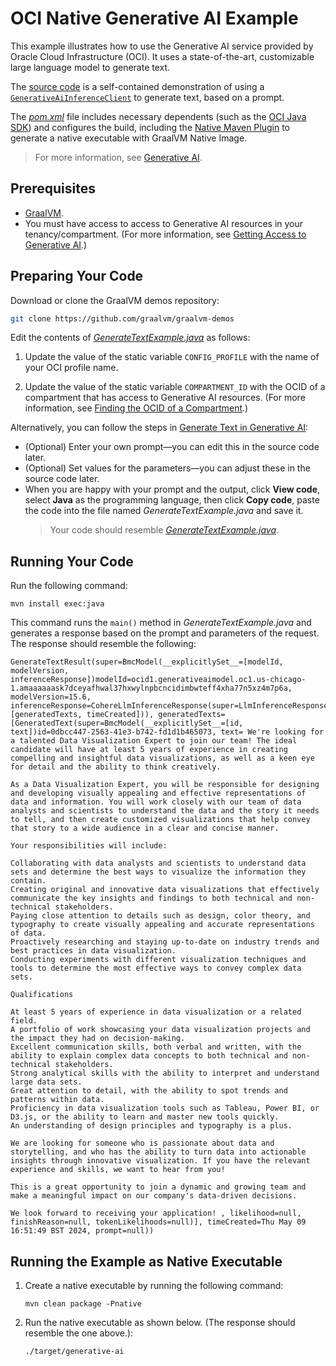 # OCI Native Generative AI Example

This example illustrates how to use the Generative AI service provided by Oracle Cloud Infrastructure (OCI).
It uses a state-of-the-art, customizable large language model to generate text. 

The [source code](./src/main/java/com/oracle/labs/GenerateTextExample.java) is a self-contained demonstration of using a [`GenerativeAiInferenceClient`](https://docs.oracle.com/iaas/tools/java/latest/com/oracle/bmc/generativeaiinference/GenerativeAiInferenceClient.html) to generate text, based on a prompt.

The [_pom.xml_](pom.xml) file includes necessary dependents (such as the [OCI Java SDK](https://docs.public.oneportal.content.oci.oraclecloud.com/iaas/Content/API/SDKDocs/javasdk.htm)) and configures the build, including the [Native Maven Plugin](https://graalvm.github.io/native-build-tools/latest/maven-plugin.html) to generate a native executable with GraalVM Native Image.

> For more information, see [Generative AI](https://docs.oracle.com/iaas/Content/generative-ai/home.htm).

## Prerequisites
* [GraalVM](https://www.graalvm.org/downloads/).
* You must have access to access to Generative AI resources in your tenancy/compartment. 
(For more information, see [Getting Access to Generative AI](https://docs.oracle.com/iaas/Content/generative-ai/iam-policies.htm).)

## Preparing Your Code

Download or clone the GraalVM demos repository:
```sh
git clone https://github.com/graalvm/graalvm-demos
```

Edit the contents of [_GenerateTextExample.java_](./src/main/java/com/oracle/labs/GenerateTextExample.java) as follows:

1. Update the value of the static variable `CONFIG_PROFILE` with the name of your OCI profile name.

2. Update the value of the static variable `COMPARTMENT_ID` with the OCID of a compartment that has access to Generative AI resources.
(For more information, see [Finding the OCID of a Compartment](https://docs.oracle.com/iaas/Content/GSG/Tasks/contactingsupport_topic-Locating_Oracle_Cloud_Infrastructure_IDs.htm#Finding_the_OCID_of_a_Compartment).)

Alternatively, you can follow the steps in [Generate Text in Generative AI](https://docs.oracle.com/iaas/Content/generative-ai/use-playground-generate.htm):

* (Optional) Enter your own prompt&mdash;you can edit this in the source code later.
* (Optional) Set values for the parameters&mdash;you can adjust these in the source code later.
* When you are happy with your prompt and the output, click **View code**, select **Java** as the programming language, then click **Copy code**, paste the code into the file named _GenerateTextExample.java_ and save it.
    > Your code should resemble [_GenerateTextExample.java_](./src/main/java/com/oracle/labs/GenerateTextExample.java).

## Running Your Code

Run the following command:

```shell
mvn install exec:java
```

This command runs the `main()` method in _GenerateTextExample.java_ and generates a response based on the prompt and parameters of the request.
The response should resemble the following:
```
GenerateTextResult(super=BmcModel(__explicitlySet__=[modelId, modelVersion, inferenceResponse])modelId=ocid1.generativeaimodel.oc1.us-chicago-1.amaaaaaask7dceyafhwal37hxwylnpbcncidimbwteff4xha77n5xz4m7p6a, modelVersion=15.6, inferenceResponse=CohereLlmInferenceResponse(super=LlmInferenceResponse(super=BmcModel(__explicitlySet__=[generatedTexts, timeCreated])), generatedTexts=[GeneratedText(super=BmcModel(__explicitlySet__=[id, text])id=0dbcc447-2563-41e3-b742-fd1d1b465073, text= We're looking for a talented Data Visualization Expert to join our team! The ideal candidate will have at least 5 years of experience in creating compelling and insightful data visualizations, as well as a keen eye for detail and the ability to think creatively.

As a Data Visualization Expert, you will be responsible for designing and developing visually appealing and effective representations of data and information. You will work closely with our team of data analysts and scientists to understand the data and the story it needs to tell, and then create customized visualizations that help convey that story to a wide audience in a clear and concise manner.

Your responsibilities will include:

Collaborating with data analysts and scientists to understand data sets and determine the best ways to visualize the information they contain.
Creating original and innovative data visualizations that effectively communicate the key insights and findings to both technical and non-technical stakeholders.
Paying close attention to details such as design, color theory, and typography to create visually appealing and accurate representations of data.
Proactively researching and staying up-to-date on industry trends and best practices in data visualization.
Conducting experiments with different visualization techniques and tools to determine the most effective ways to convey complex data sets.

Qualifications

At least 5 years of experience in data visualization or a related field.
A portfolio of work showcasing your data visualization projects and the impact they had on decision-making.
Excellent communication skills, both verbal and written, with the ability to explain complex data concepts to both technical and non-technical stakeholders.
Strong analytical skills with the ability to interpret and understand large data sets.
Great attention to detail, with the ability to spot trends and patterns within data.
Proficiency in data visualization tools such as Tableau, Power BI, or D3.js, or the ability to learn and master new tools quickly.
An understanding of design principles and typography is a plus.

We are looking for someone who is passionate about data and storytelling, and who has the ability to turn data into actionable insights through innovative visualization. If you have the relevant experience and skills, we want to hear from you! 

This is a great opportunity to join a dynamic and growing team and make a meaningful impact on our company's data-driven decisions. 

We look forward to receiving your application! , likelihood=null, finishReason=null, tokenLikelihoods=null)], timeCreated=Thu May 09 16:51:49 BST 2024, prompt=null))
```

## Running the Example as Native Executable

1. Create a native executable by running the following command:
    ```shell
    mvn clean package -Pnative
    ```

2. Run the native executable as shown below. (The response should resemble the one above.):
    ```shell
    ./target/generative-ai
    ```
